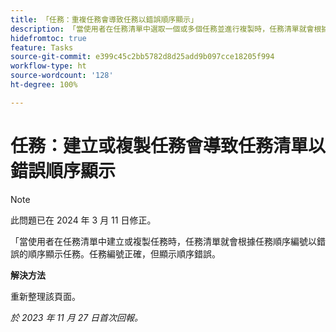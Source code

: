 ```yaml
---
title: 「任務：重複任務會導致任務以錯誤順序顯示」
description: 「當使用者在任務清單中選取一個或多個任務並進行複製時，任務清單就會根據任務順序編號以錯誤的順序顯示任務。任務編號正確，但顯示順序錯誤。此問題有解決辦法。」
hidefromtoc: true
feature: Tasks
source-git-commit: e399c45c2bb5782d8d25add9b097cce18205f994
workflow-type: ht
source-wordcount: '128'
ht-degree: 100%

---
```



# 任務：建立或複製任務會導致任務清單以錯誤順序顯示

>[!NOTE]
>
>此問題已在 2024 年 3 月 11 日修正。

「當使用者在任務清單中建立或複製任務時，任務清單就會根據任務順序編號以錯誤的順序顯示任務。任務編號正確，但顯示順序錯誤。

**解決方法**

重新整理該頁面。

_於 2023 年 11 月 27 日首次回報。_

